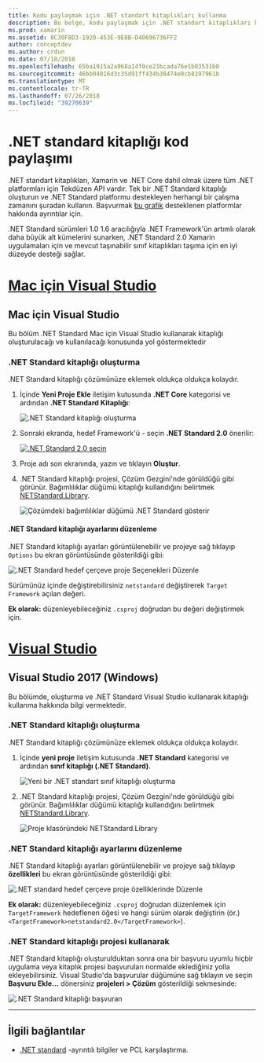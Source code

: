 ```yaml
---
title: Kodu paylaşmak için .NET standart kitaplıkları kullanma
description: Bu belge, kodu paylaşmak için .NET standart kitaplıkları kullanmayı açıklar. Uygulamayı kullanarak bir .NET Standard kitaplığı oluşturmak ve ayarlarını düzenleme ele alınmaktadır.
ms.prod: xamarin
ms.assetid: 8C30F8D3-1920-453E-9E8B-D40696736FF2
author: conceptdev
ms.author: crdun
ms.date: 07/18/2018
ms.openlocfilehash: 65ba1915a2a968a14f0ce21bcada76e1b83531b0
ms.sourcegitcommit: 46bb04016d3c35d91ff434b38474e0cb8197961b
ms.translationtype: MT
ms.contentlocale: tr-TR
ms.lasthandoff: 07/26/2018
ms.locfileid: "39270639"
---
```

# <a name="net-standard-library-code-sharing"></a>.NET standard kitaplığı kod paylaşımı

.NET standart kitaplıkları, Xamarin ve .NET Core dahil olmak üzere tüm .NET platformları için Tekdüzen API vardır. Tek bir .NET Standard kitaplığı oluşturun ve .NET Standard platformu destekleyen herhangi bir çalışma zamanını şuradan kullanın. Başvurmak [bu grafik](https://docs.microsoft.com/dotnet/standard/net-standard#net-implementation-support) desteklenen platformlar hakkında ayrıntılar için.

.NET Standard sürümleri 1.0 1.6 aracılığıyla .NET Framework'ün artımlı olarak daha büyük alt kümelerini sunarken, .NET Standard 2.0 Xamarin uygulamaları için ve mevcut taşınabilir sınıf kitaplıkları taşıma için en iyi düzeyde desteği sağlar.

# <a name="visual-studio-for-mactabmacos"></a>[Mac için Visual Studio](#tab/macos)

## <a name="visual-studio-for-mac"></a>Mac için Visual Studio

Bu bölüm .NET Standard Mac için Visual Studio kullanarak kitaplığı oluşturulacağı ve kullanılacağı konusunda yol göstermektedir

### <a name="creating-a-net-standard-library"></a>.NET Standard kitaplığı oluşturma

.NET Standard kitaplığı çözümünüze eklemek oldukça oldukça kolaydır.

1. İçinde **Yeni Proje Ekle** iletişim kutusunda **.NET Core** kategorisi ve ardından **.NET Standard Kitaplığı**:

    ![.NET Standard kitaplığı oluşturma](net-standard-images/vsm01-m157.png "yeni .NET Standard kitaplığı oluşturma")

2. Sonraki ekranda, hedef Framework'ü - seçin **.NET Standard 2.0** önerilir:

    [![.NET Standard 2.0 seçin](net-standard-images/vsm01a-m157-sml.png)](net-standard-images/vsm01a-m157.png#lightbox)

3. Proje adı son ekranında, yazın ve tıklayın **Oluştur**.

4. .NET Standard kitaplığı projesi, Çözüm Gezgini'nde görüldüğü gibi görünür. Bağımlılıklar düğümü kitaplığı kullandığını belirtmek [NETStandard.Library](https://www.nuget.org/packages/NETStandard.Library/).

    ![Çözümdeki bağımlılıklar düğümü .NET Standard gösterir](net-standard-images/vsm02-m157.png)

#### <a name="editing-net-standard-library-settings"></a>.NET Standard kitaplığı ayarlarını düzenleme

.NET Standard kitaplığı ayarları görüntülenebilir ve projeye sağ tıklayıp `Options` bu ekran görüntüsünde gösterildiği gibi:

![.NET Standard hedef çerçeve proje Seçenekleri Düzenle](net-standard-images/vsm03-m157.png ".NET standart hedef çerçeve proje seçenekleri sürümü Düzenle")

Sürümünüz içinde değiştirebilirsiniz `netstandard` değiştirerek `Target Framework` açılan değeri.

**Ek olarak:** düzenleyebileceğiniz `.csproj` doğrudan bu değeri değiştirmek için.

# <a name="visual-studiotabwindows"></a>[Visual Studio](#tab/windows)

## <a name="visual-studio-2017-windows"></a>Visual Studio 2017 (Windows)

Bu bölümde, oluşturma ve .NET Standard Visual Studio kullanarak kitaplığı kullanma hakkında bilgi vermektedir.

### <a name="creating-a-net-standard-library"></a>.NET Standard kitaplığı oluşturma

.NET Standard kitaplığı çözümünüze eklemek oldukça oldukça kolaydır.

1. İçinde **yeni proje** iletişim kutusunda **.NET Standard** kategorisi ve ardından **sınıf kitaplığı (.NET Standard)**.

    ![Yeni bir .NET standart sınıf kitaplığı oluşturma](net-standard-images/vs01-w157.png "yeni .NET Standard sınıf kitaplığı oluşturma")

2. .NET Standard kitaplığı projesi, Çözüm Gezgini'nde görüldüğü gibi görünür. Bağımlılıklar düğümü kitaplığı kullandığını belirtmek [NETStandard.Library](https://www.nuget.org/packages/NETStandard.Library/).

    ![Proje klasöründeki NETStandard.Library](net-standard-images/vs02-w157.png "çözümde .NET Standard projesi")

### <a name="editing-net-standard-library-settings"></a>.NET Standard kitaplığı ayarlarını düzenleme

.NET Standard kitaplığı ayarları görüntülenebilir ve projeye sağ tıklayıp **özellikleri** bu ekran görüntüsünde gösterildiği gibi:

![.NET standard hedef çerçeve proje özelliklerinde Düzenle](net-standard-images/vs03-w157.png "diğer projeleri aynı şekilde .NET Standard Kitaplığı Başvurusu")

**Ek olarak:** düzenleyebileceğiniz `.csproj` doğrudan düzenlemek için `TargetFramework` hedeflenen öğesi ve hangi sürüm olarak değiştirin (ör.) `<TargetFramework>netstandard2.0</TargetFramework>`).

### <a name="using-a-net-standard-library-project"></a>.NET Standard kitaplığı projesi kullanarak

.NET Standard kitaplığı oluşturulduktan sonra ona bir başvuru uyumlu hiçbir uygulama veya kitaplık projesi başvuruları normalde eklediğiniz yolla ekleyebilirsiniz. Visual Studio'da başvurular düğümüne sağ tıklayın ve seçin **Başvuru Ekle...**  dönersiniz **projeleri > Çözüm** gösterildiği sekmesinde:

![.NET Standard kitaplığı başvuran](net-standard-images/vs04.png "Visual Studio'da, başvurular düğümüne sağ tıklayın ve Başvuru Ekle... seçin sonra gösterildiği gibi çözüm projelerinden sekmeye geçin")

-----

## <a name="related-links"></a>İlgili bağlantılar

* [.NET standard](https://docs.microsoft.com/dotnet/standard/net-standard) -ayrıntılı bilgiler ve PCL karşılaştırma.
